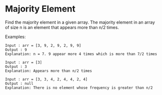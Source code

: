 # Majority Element

Find the majority element in a given array. The majority element in an array of size n is an element that appears more than n/2 times.

Examples:

```
Input : arr = [3, 9, 2, 9, 2, 9, 9]
Output : 9
Explanation: n = 7. 9 appear more 4 times which is more than 7/2 times 

Input : arr = [3]
Output : 3
Explanation: Appears more than n/2 times

Input : arr = [3, 3, 4, 2, 4, 4, 2, 4]
Output : null
Explanation: There is no element whose frequency is greater than n/2
```

